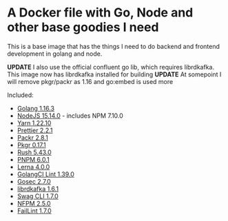 # A Docker file with Go, Node and other base goodies I need

This is a base image that has the things I need to do backend and frontend development in golang and node.

**UPDATE** I also use the official confluent go lib, which requires librdkafka. This image now has librdkafka installed for building
**UPDATE** At somepoint I will remove pkgr/packr as 1.16 and go:embed is used more

Included:

- [Golang 1.16.3](https://golang.org/dl/)
- [NodeJS 15.14.0](https://nodejs.org/en/download/current/) - includes NPM 7.10.0
- [Yarn 1.22.10](https://www.npmjs.com/package/yarn)
- [Prettier 2.2.1](https://www.npmjs.com/package/prettier)
- [Packr 2.8.1](https://github.com/gobuffalo/packr)
- [Pkgr 0.17.1](https://github.com/markbates/pkger)
- [Rush 5.43.0](https://www.npmjs.com/package/@microsoft/rush)
- [PNPM 6.0.1](https://www.npmjs.com/package/pnpm)
- [Lerna 4.0.0](https://github.com/lerna/lerna)
- [GolangCI Lint 1.39.0](https://github.com/golangci/golangci-lint)
- [Gosec 2.7.0](https://github.com/securego/gosec)
- [librdkafka 1.6.1](https://github.com/edenhill/librdkafka)
- [Swag CLI 1.7.0](https://github.com/swaggo/swag)
- [NFPM 2.5.0](https://github.com/goreleaser/nfpm)
- [FailLint 1.7.0](https://github.com/fatih/faillint)
